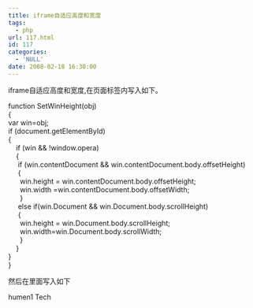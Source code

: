 ```yaml
---
title: iframe自适应高度和宽度
tags:
  - php
url: 117.html
id: 117
categories:
  - 'NULL'
date: 2008-02-18 16:30:00
---
```


iframe自适应高度和宽度,在页面标签内写入如下。

</p> <p>function SetWinHeight(obj)<br />{<br />var win=obj;<br />if (document.getElementById)<br />{<br />&nbsp;&nbsp;&nbsp; if (win && !window.opera)<br />&nbsp;&nbsp;&nbsp; {<br />&nbsp;&nbsp;&nbsp;&nbsp; if (win.contentDocument && win.contentDocument.body.offsetHeight) <br /> &nbsp;&nbsp;&nbsp;&nbsp; {<br />&nbsp;&nbsp;&nbsp;&nbsp;&nbsp; win.height = win.contentDocument.body.offsetHeight; <br />&nbsp;&nbsp;&nbsp;&nbsp;&nbsp; win.width =win.contentDocument.body.offsetWidth;<br />&nbsp;&nbsp;&nbsp;&nbsp;&nbsp; }<br />&nbsp;&nbsp;&nbsp;&nbsp; else if(win.Document && win.Document.body.scrollHeight)<br />&nbsp;&nbsp;&nbsp;&nbsp; {<br /> &nbsp;&nbsp;&nbsp;&nbsp;&nbsp; win.height = win.Document.body.scrollHeight;<br />&nbsp;&nbsp;&nbsp;&nbsp;&nbsp; win.width=win.Document.body.scrollWidth;<br />&nbsp;&nbsp;&nbsp;&nbsp;&nbsp; }<br />&nbsp;&nbsp;&nbsp; }<br />}<br />}</p> <p></p> <p>

然后在里面写入如下

  

humen1 Tech